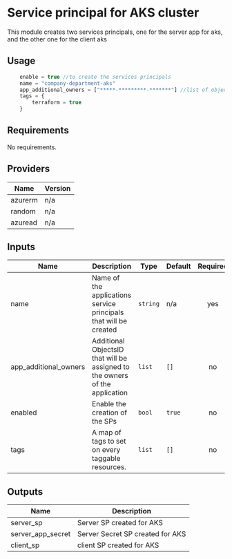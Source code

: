 # Service principal for AKS cluster

This module creates two services principals, one for the server app for aks, and the other one for the client aks

## Usage

```javascript
    enable = true //to create the services principals
    name = "company-department-aks"
    app_additional_owners = ["*****-*********-*******"] //list of objects ids of the AAD
    tags = {
        terraform = true
    }
```



## Requirements

No requirements.

## Providers

| Name | Version |
|------|---------|
| azurerm | n/a |
| random | n/a |
| azuread | n/a |

## Inputs

| Name | Description | Type | Default | Required |
|------|-------------|------|---------|:--------:|
| name | Name of the applications service principals that will be created | `string` | n/a | yes |
| app\_additional\_owners | Additional ObjectsID that will be assigned to the owners of the application | `list` | `[]` | no |
| enabled | Enable the creation of the SPs | `bool` | `true` | no |
| tags | A map of tags to set on every taggable resources. | `list` | `[]` | no |

## Outputs

| Name | Description |
|------|-------------|
| server\_sp | Server SP created for AKS |
| server\_app\_secret | Server Secret SP created for AKS |
| client\_sp | client SP created for AKS |

